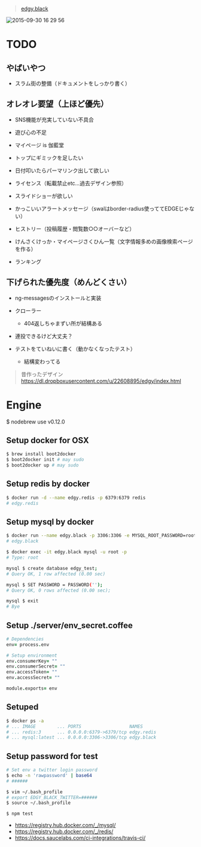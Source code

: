 > [edgy.black](http://edgy.black/)

![2015-09-30 16 29 56](https://cloud.githubusercontent.com/assets/1548478/10187062/8ce96de2-6790-11e5-9e77-a147c6f98077.png)

# TODO
## やばいやつ
* スラム街の整備（ドキュメントをしっかり書く）

## オレオレ要望（上ほど優先）
* SNS機能が充実していない不具合
* 遊び心の不足
* マイページ is 伽藍堂
* トップにギミックを足したい
* 日付叩いたらパーマリンク出して欲しい
* ライセンス（転載禁止etc…過去デザイン参照）

* スライドショーが欲しい
* かっこいいアラートメッセージ（swalはborder-radius使っててEDGEじゃない）
* ヒストリー（投稿履歴・閲覧数○○オーバーなど）
* けんさくけっか・マイページさくひん一覧（文字情報多めの画像検索ページを作る）
* ランキング

## 下げられた優先度（めんどくさい）
* ng-messagesのインストールと実装
* クローラー
  * 404返しちゃまずい所が結構ある

* 連投できるけど大丈夫？

* テストをていねいに書く（動かなくなったテスト）
  * 結構変わってる

> 昔作ったデザイン
> https://dl.dropboxusercontent.com/u/22608895/edgy/index.html

# Engine
$ nodebrew use v0.12.0

## Setup docker for OSX
```bash
$ brew install boot2docker
$ boot2docker init # may sudo
$ boot2docker up # may sudo
```

## Setup redis by docker
```bash
$ docker run -d --name edgy.redis -p 6379:6379 redis
# edgy.redis
```

## Setup mysql by docker
```bash
$ docker run --name edgy.black -p 3306:3306 -e MYSQL_ROOT_PASSWORD=root -d mysql
# edgy.black

$ docker exec -it edgy.black mysql -u root -p
# Type: root

mysql $ create database edgy_test;
# Query OK, 1 row affected (0.00 sec)

mysql $ SET PASSWORD = PASSWORD('');
# Query OK, 0 rows affected (0.00 sec);

mysql $ exit
# Bye
```

## Setup ./server/env_secret.coffee
```coffee
# Dependencies
env= process.env

# Setup environment
env.consumerKey= ""
env.consumerSecret= ""
env.accessToken= ""
env.accessSecret= ""

module.exports= env
```

## Setuped
```bash
$ docker ps -a
# ... IMAGE        ... PORTS                  NAMES
# ... redis:3      ... 0.0.0.0:6379->6379/tcp edgy.redis
# ... mysql:latest ... 0.0.0.0:3306->3306/tcp edgy.black
```

## Setup password for test
```bash
# Set env a twitter login password
$ echo -n 'rawpassword' | base64
# ######

$ vim ~/.bash_profile
# export EDGY_BLACK_TWITTER=######
$ source ~/.bash_profile

$ npm test
```

>
  * https://registry.hub.docker.com/_/mysql/
  * https://registry.hub.docker.com/_/redis/
  * https://docs.saucelabs.com/ci-integrations/travis-ci/
